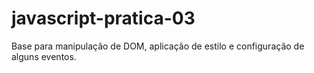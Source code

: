 # javascript-pratica-03
Base para manipulação de DOM, aplicação de estilo e configuração de alguns eventos.

